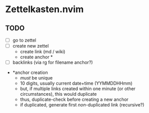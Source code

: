 # Zettelkasten.nvim

## TODO

* [ ] go to zettel
* [ ] create new zettel
  * create link (md / wiki)
  * create anchor *
* [ ] backlinks (via rg for filename anchor?)

* \*anchor creation
  * *must* be unique
  * 10 digits, usually current date+time (YYMMDDHHmm)
  * but, if multiple links created within one minute (or other circumstances), this would duplicate
  * thus, duplicate-check before creating a new anchor
  * if duplicated, generate first *non*-duplicated link (recursive?)
